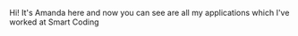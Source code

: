 
Hi!  It's Amanda here and now you can see are all my applications which I've worked at Smart Coding
